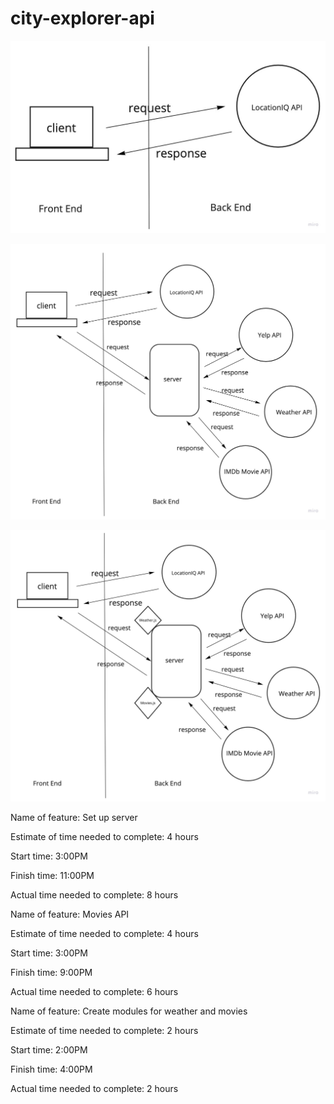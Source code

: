 # city-explorer-api

![WRRC Cycle](./img/lab06-web-request-response-cycle.jpg)

![WRRC 2](./img/WRRC2.jpeg)

![WRRC 3](./img/WRRC3.jpg)

Name of feature: Set up server

Estimate of time needed to complete: 4 hours

Start time: 3:00PM

Finish time: 11:00PM

Actual time needed to complete: 8 hours

Name of feature: Movies API

Estimate of time needed to complete: 4 hours

Start time: 3:00PM

Finish time: 9:00PM

Actual time needed to complete: 6 hours

Name of feature: Create modules for weather and movies

Estimate of time needed to complete: 2 hours

Start time: 2:00PM

Finish time: 4:00PM

Actual time needed to complete: 2 hours
